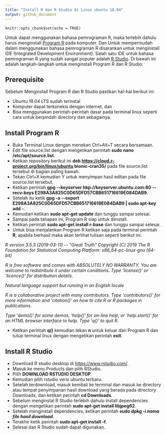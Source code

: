 ```yaml
---
title: "Install R dan R Studio di Linux ubuntu 18.04"
output: github_document
---
```


```{r setup, include=FALSE}
knitr::opts_chunk$set(echo = TRUE)
```

Untuk dapat menggunakan bahasa pemrograman R, maka terlebih dahulu harus menginstall [Program R](https://cran.r-project.org/) pada komputer. Dan Untuk mempermudah dalam menggunakan bahasa pemrograman R disarankan untuk menginstall IDE (Integrated Development Environment). Salah satu IDE untuk bahasa pemrograman R yang sudah sangat populer adalah [R Studio](https://www.rstudio.com/). Di bawah ini adalah langkah-langkah untuk menginstall Program R dan R Studio:

## Prerequisite

Sebelum Menginstall Program R dan R Studio pastikan hal-hal berikut ini:

- Ubuntu 18.04 LTS sudah terinstal
- Komputer dapat terkoneksi dengan internet, dan
- Bisa menggunakan perintah-perintah dasar pada terminal linux seperti cara untuk berpindah directory dan sebagainya.

## Install Program R

- Buka Terminal Linux dengan menekan Ctrl+Alt+T secara bersamaan.
- Edit file source.list dengan mengetikan perintah **sudo nano /etc/apt/source.list**.
- Ketikan repository berikut ini __deb https://cloud.r-project.org/bin/linux/ubuntu bionic-cran35/__ pada file source.list tersebut di bagian paling bawah.
- Tekan Ctrl+X kemudian Y untuk menyimpan hasil editan pada file source.list tersebut.
- Ketikan perintah **gpg --keyserver hkp://keyserver.ubuntu.com:80 --recv-keys E298A3A825C0D65DFD57CBB651716619E084DAB9**.
- Setelah itu ketik **gpg -a --export E298A3A825C0D65DFD57CBB651716619E084DAB9 | sudo apt-key add -**.
- Kemudian ketikan **sudo apt-get update** dan tunggu sampai selesai.
- Sampai pada tahapan ini, Program R siap untuk diinstall.
- Ketikan perintah **sudo apt-get install r-base** dan tunggu sampai selesai.
- Untuk bisa menjalankan Program R ketikan saja pada terminal perintah **R**, apabila berhasil maka akan terlihat tulisan seperti berikut ini.

*R version 3.5.3 (2019-03-11) -- "Great Truth"
Copyright (C) 2019 The R Foundation for Statistical Computing
Platform: x86_64-pc-linux-gnu (64-bit)*

*R is free software and comes with ABSOLUTELY NO WARRANTY.
You are welcome to redistribute it under certain conditions.
Type 'license()' or 'licence()' for distribution details*.

  *Natural language support but running in an English locale*

*R is a collaborative project with many contributors.
Type 'contributors()' for more information and
'citation()' on how to cite R or R packages in publications*.

*Type 'demo()' for some demos, 'help()' for on-line help, or
'help.start()' for an HTML browser interface to help.
Type 'q()' to quit R*.

- Ketikan perintah **q()** kemudian tekan **n** untuk keluar dari Program R dan tutup terminal linux dengan mengetikan perintah **exit**.

## Install R Studio

- Download R studio desktop di https://www.rstudio.com/.
- Masuk ke menu Products dan pilih RStudio.
- Pilih **DOWNLOAD RSTUDIO DESKTOP**.
- Kemudian pilih rstudio versi ubuntu terbaru.
- Setelah terdownload, masuk kembali ke terminal dan masuk ke directory atau tempat penyimpanan hasil download yang berada pada directory Downloads, dan ketikan perintah **cd Downloads**.
- Sebelum menginstal R Studio terlebih dahulu install dependencies dengan mengetikan perintah **sudo apt-get install libjpeg62**.
- Setelah menginstall dependencies, ketikan perintah **sudo dpkg -i *nama file hasil download***.
- Terakhir ketik perintah **sudo apt-get install -f**.
- Selesai dan R Studio sudah dapat digunakan.